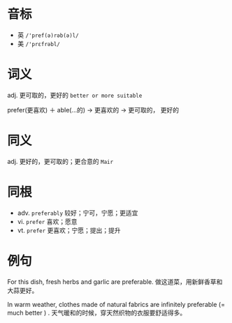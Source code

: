 # 音标

- 英 `/'pref(ə)rəb(ə)l/`
- 美 `/'prɛfrəbl/`

# 词义

adj. 更可取的，更好的
`better or more suitable`



prefer(更喜欢) ＋ able(…的) → 更喜欢的 → 更可取的， 更好的

# 同义

adj. 更好的，更可取的；更合意的
`Mair`

# 同根

- adv. `preferably` 较好；宁可，宁愿；更适宜
- vi. `prefer` 喜欢；愿意
- vt. `prefer` 更喜欢；宁愿；提出；提升

# 例句

For this dish, fresh herbs and garlic are preferable.
做这道菜，用新鲜香草和大蒜更好。

In warm weather, clothes made of natural fabrics are infinitely preferable (= much better ) .
天气暖和的时候，穿天然织物的衣服要舒适得多。



